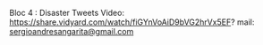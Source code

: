 Bloc 4 : Disaster Tweets
Video: https://share.vidyard.com/watch/fiGYnVoAiD9bVG2hrVx5EF?
mail: sergioandresangarita@gmail.com